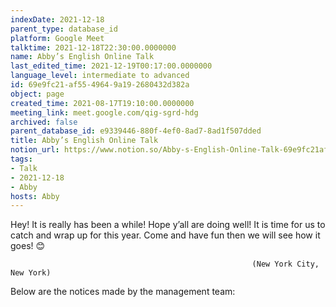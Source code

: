 ```yaml
---
indexDate: 2021-12-18
parent_type: database_id
platform: Google Meet
talktime: 2021-12-18T22:30:00.0000000
name: Abby’s English Online Talk
last_edited_time: 2021-12-19T00:17:00.0000000
language_level: intermediate to advanced
id: 69e9fc21-af55-4964-9a19-2680432d382a
object: page
created_time: 2021-08-17T19:10:00.0000000
meeting_link: meet.google.com/qig-sgrd-hdg
archived: false
parent_database_id: e9339446-880f-4ef0-8ad7-8ad1f507dded
title: Abby’s English Online Talk
notion_url: https://www.notion.so/Abby-s-English-Online-Talk-69e9fc21af5549649a192680432d382a
tags:
- Talk
- 2021-12-18
- Abby
hosts: Abby
---
```


Hey! It is really has been a while! Hope y’all are doing well! It is time for us to catch and wrap up for this year. Come and have fun then we will see how it goes! 😊



                                                          (New York City, New York)



Below are the notices made by the management team:


